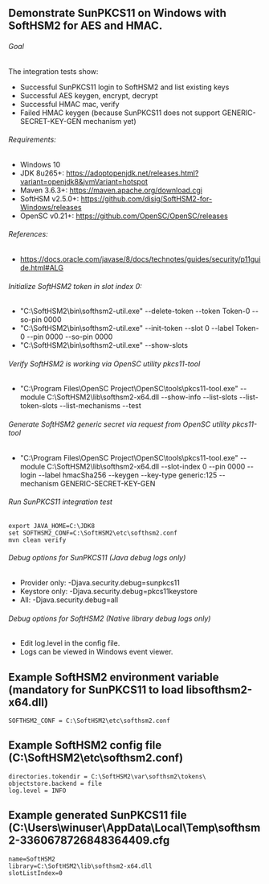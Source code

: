 ## Demonstrate SunPKCS11 on Windows with SoftHSM2 for AES and HMAC.

###### Goal
The integration tests show:
- Successful SunPKCS11 login to SoftHSM2 and list existing keys
- Successful AES keygen, encrypt, decrypt
- Successful HMAC mac, verify
- Failed HMAC keygen (because SunPKCS11 does not support GENERIC-SECRET-KEY-GEN mechanism yet)

###### Requirements:
- Windows 10
- JDK 8u265+: https://adoptopenjdk.net/releases.html?variant=openjdk8&jvmVariant=hotspot
- Maven 3.6.3+: https://maven.apache.org/download.cgi
- SoftHSM v2.5.0+: https://github.com/disig/SoftHSM2-for-Windows/releases
- OpenSC v0.21+: https://github.com/OpenSC/OpenSC/releases

###### References:
- https://docs.oracle.com/javase/8/docs/technotes/guides/security/p11guide.html#ALG

###### Initialize SoftHSM2 token in slot index 0:
- "C:\SoftHSM2\bin\softhsm2-util.exe" --delete-token --token Token-0 --so-pin 0000
- "C:\SoftHSM2\bin\softhsm2-util.exe" --init-token --slot 0 --label Token-0 --pin 0000 --so-pin 0000
- "C:\SoftHSM2\bin\softhsm2-util.exe" --show-slots

###### Verify SoftHSM2 is working via OpenSC utility pkcs11-tool
- "C:\Program Files\OpenSC Project\OpenSC\tools\pkcs11-tool.exe" --module C:\SoftHSM2\lib\softhsm2-x64.dll  --show-info --list-slots --list-token-slots --list-mechanisms --test

###### Generate SoftHSM2 generic secret via request from OpenSC utility pkcs11-tool
- "C:\Program Files\OpenSC Project\OpenSC\tools\pkcs11-tool.exe" --module C:\SoftHSM2\lib\softhsm2-x64.dll --slot-index 0 --pin 0000 --login --label hmacSha256 --keygen --key-type generic:125 --mechanism GENERIC-SECRET-KEY-GEN

###### Run SunPKCS11 integration test
```
export JAVA_HOME=C:\JDK8
set SOFTHSM2_CONF=C:\SoftHSM2\etc\softhsm2.conf
mvn clean verify 
```

###### Debug options for SunPKCS11 (Java debug logs only)
- Provider only: -Djava.security.debug=sunpkcs11
- Keystore only: -Djava.security.debug=pkcs11keystore
- All: -Djava.security.debug=all

###### Debug options for SoftHSM2 (Native library debug logs only)
- Edit log.level in the config file.
- Logs can be viewed in Windows event viewer.

## Example SoftHSM2 environment variable (mandatory for SunPKCS11 to load libsofthsm2-x64.dll)
```
SOFTHSM2_CONF = C:\SoftHSM2\etc\softhsm2.conf
```

## Example SoftHSM2 config file (C:\SoftHSM2\etc\softhsm2.conf)
```
directories.tokendir = C:\SoftHSM2\var\softhsm2\tokens\
objectstore.backend = file
log.level = INFO
```

## Example generated SunPKCS11 file (C:\Users\winuser\AppData\Local\Temp\softhsm2-3360678726848364409.cfg
```
name=SoftHSM2
library=C:\SoftHSM2\lib\softhsm2-x64.dll
slotListIndex=0
```
